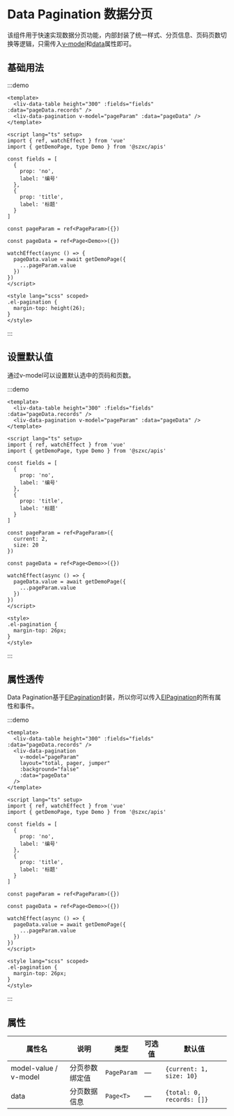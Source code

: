 # Data Pagination 数据分页

该组件用于快速实现数据分页功能，内部封装了统一样式、分页信息、页码页数切换等逻辑，只需传入[v-model](#attributes)和[data](#attributes)属性即可。

## 基础用法
:::demo
```vue
<template>
  <liv-data-table height="300" :fields="fields" :data="pageData.records" />
  <liv-data-pagination v-model="pageParam" :data="pageData" />
</template>

<script lang="ts" setup>
import { ref, watchEffect } from 'vue'
import { getDemoPage, type Demo } from '@szxc/apis'

const fields = [
  {
    prop: 'no',
    label: '编号'
  },
  {
    prop: 'title',
    label: '标题'
  }
]

const pageParam = ref<PageParam>({})

const pageData = ref<Page<Demo>>({})

watchEffect(async () => {
  pageData.value = await getDemoPage({
    ...pageParam.value
  })
})
</script>

<style lang="scss" scoped>
.el-pagination {
  margin-top: height(26);
}
</style>
```
:::

## 设置默认值

通过v-model可以设置默认选中的页码和页数。

:::demo
```vue
<template>
  <liv-data-table height="300" :fields="fields" :data="pageData.records" />
  <liv-data-pagination v-model="pageParam" :data="pageData" />
</template>

<script lang="ts" setup>
import { ref, watchEffect } from 'vue'
import { getDemoPage, type Demo } from '@szxc/apis'

const fields = [
  {
    prop: 'no',
    label: '编号'
  },
  {
    prop: 'title',
    label: '标题'
  }
]

const pageParam = ref<PageParam>({
  current: 2,
  size: 20
})

const pageData = ref<Page<Demo>>({})

watchEffect(async () => {
  pageData.value = await getDemoPage({
    ...pageParam.value
  })
})
</script>

<style>
.el-pagination {
  margin-top: 26px;
}
</style>
```
:::

## 属性透传

Data Pagination基于[ElPagination](https://element-plus.org/zh-CN/component/pagination.html#%E5%B1%9E%E6%80%A7)封装，所以你可以传入[ElPagination](https://element-plus.org/zh-CN/component/pagination.html#%E5%B1%9E%E6%80%A7)的所有属性和事件。

:::demo
```vue
<template>
  <liv-data-table height="300" :fields="fields" :data="pageData.records" />
  <liv-data-pagination
    v-model="pageParam"
    layout="total, pager, jumper"
    :background="false"
    :data="pageData"
  />
</template>

<script lang="ts" setup>
import { ref, watchEffect } from 'vue'
import { getDemoPage, type Demo } from '@szxc/apis'

const fields = [
  {
    prop: 'no',
    label: '编号'
  },
  {
    prop: 'title',
    label: '标题'
  }
]

const pageParam = ref<PageParam>({})

const pageData = ref<Page<Demo>>({})

watchEffect(async () => {
  pageData.value = await getDemoPage({
    ...pageParam.value
  })
})
</script>

<style lang="scss" scoped>
.el-pagination {
  margin-top: 26px;
}
</style>
```
:::

## 属性<a id="attributes"></a>

| 属性名 | 说明 | 类型 | 可选值 | 默认值 |
| ------ | ------ | ------ | ------ | ------ |
| model-value / v-model | 分页参数绑定值 | `PageParam` | — | `{current: 1, size: 10}` |
| data | 分页数据信息 | `Page<T>` | — | `{total: 0, records: []}` |